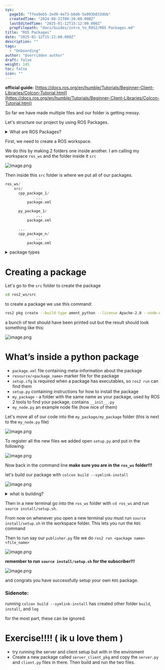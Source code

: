 ```yaml
---
sys:
  pageId: "7fea9eb5-2ed9-4e73-b6d6-5e093b833dbb"
  createdTime: "2024-08-21T00:28:00.000Z"
  lastEditedTime: "2025-01-12T15:12:00.000Z"
  propFilepath: "docs/Guides/intro_to_ROS2/ROS Packages.md"
title: "ROS Packages"
date: "2025-01-12T15:12:00.000Z"
description: ""
tags:
  - "Onboarding"
author: "Overridden author"
draft: false
weight: 145
toc: false
icon: ""
---
```


**official guide:** [https://docs.ros.org/en/humble/Tutorials/Beginner-Client-Libraries/Colcon-Tutorial.html](https://docs.ros.org/en/humble/Tutorials/Beginner-Client-Libraries/Colcon-Tutorial.html)

So far we have made multiple files and our folder is getting messy.

Let's structure our project by using ROS Packages.

<details>

<summary>What are ROS Packages?</summary>

ROS Packages are, as the name implies, packages of code that are highly sharable between ROS developers.

They consist of a folder, `package.xml` file, and source code

```python
      cpp_package_1/
		      ... imagine much code files here ..
          package.xml
```

</details>

First, we need to create a ROS workspace.

We do this by making 2 folders one inside another. I am calling my workspace `ros_ws` and the folder inside it `src`

![image.png](https://prod-files-secure.s3.us-west-2.amazonaws.com/d518164a-d88e-44d1-a4ee-3adb3bd8bce0/70706947-fd18-4537-a67b-e12946812d31/image.png?X-Amz-Algorithm=AWS4-HMAC-SHA256&X-Amz-Content-Sha256=UNSIGNED-PAYLOAD&X-Amz-Credential=ASIAZI2LB466VAVYU3CV%2F20250319%2Fus-west-2%2Fs3%2Faws4_request&X-Amz-Date=20250319T170807Z&X-Amz-Expires=3600&X-Amz-Security-Token=IQoJb3JpZ2luX2VjEB8aCXVzLXdlc3QtMiJIMEYCIQCCwKExuhJHdtL53R%2FSfXi%2FQi%2FTYEZ5e34%2B76DOfBj1ZgIhAI4iRNmY1j4eFA%2F3FrzY7cbeKQFf63G%2Ba%2Fl69%2Fc2INihKv8DCHgQABoMNjM3NDIzMTgzODA1IgxDENSs4SOXXbH3yj8q3AND%2FYUtmEHf%2BBr%2FWrxW4pPRo51i3BCfyFqkQE4asjuyM%2FAcYMVTXpKoAUrYjL701%2FHEWUroJN5or1eWNDRVN%2B3LnVUAeQYl%2FJpka98Ayf3qPXX59iRzdm61zDf3umWFGaU8J5ZJxhk3nXQtGDBe1J0OO99mK2WaADg%2BZ8vaAuakhvQpXb4a1K01mUHkQFpOuz7pOM77Xz8JaxObKLgJss%2FSnvKG9hxcke6oA4%2BnGvE2LwVR4uLaveUYLo71kx4Xg3ln%2Bh7ardCyjcTc4VjM3kr0a8%2BbK%2BNmM8d4wlzRjjwGsypIzkdCh2VU47YIovsCUEUFPxjF8ysqcsOK3thZo8Hen7Xy%2BC4Se0%2FnItFgv6Nck%2BEH%2B3%2Br66Haqj28ZDrdPt8cVo%2BLqLIINLOQ4Zq1rEh5CsxWs2td%2BWG9cJOT%2FuoLw0HWdQNKF99KbCZpegkBLmBiwTFwbIST2U2PdVUpyFdCZ6oWXGmz0ZqouOBBJajWQGll0fAmYKLVoozTLnM89NG%2FvH5zNPq1ok%2BqbiGVu0U3cvF6qOW7djBWTjfcBZS2DybOpIDL5OAfhvlu%2FsovZoSexdFRonpLULm50imZ%2FmV8zc5ckIp%2F46%2Fl1ThQpcakGw0Ps79GVRsggXfq9zCTvOu%2BBjqkAcND%2BzTtPrEP6PJRWpLL5bYm%2Bh3UOUDflvSt8FdooqTdCFYuhNg0OPf0%2BJfbC0%2FzMHHtZKIFb3eoBJEWzzTRZSxNjrppR3Eo74cg64V4xs1iDftYTwftXG28tz2Sw6rBjeDmmawxq%2BQttU099%2BR%2FmmG97W8FwoWIdLazCkNAF%2FogQkcX0fQ0LN0uxRsjEUevOgcp5TfJunuYitT2d%2FWFatBVnD4p&X-Amz-Signature=ebb058fcfa5bfe835975bec42a15ec791358bbd192e9bd7311c3fa79d5d5d024&X-Amz-SignedHeaders=host&x-id=GetObject)

Then inside this `src` folder is where we put all of our packages.

```python
ros_ws/
    src/
      cpp_package_1/
		      ...
          package.xml

      py_package_1/
		      ...
          package.xml

      ...
      cpp_package_n/
		      ...
          package.xml

```

<details>

<summary>package types</summary>

packages can be either `C++` or python.

the intern file structure is different for each but for this guide we will stick to creating python packages

</details>

# Creating a package

Let's go to the `src` folder to create the package

```bash
cd ros2_ws/src
```

to create a package we use this command:

```bash
ros2 pkg create --build-type ament_python --license Apache-2.0 --node-name my_node my_package
```

a bunch of text should have been printed out but the result should look something like this:

![image.png](https://prod-files-secure.s3.us-west-2.amazonaws.com/d518164a-d88e-44d1-a4ee-3adb3bd8bce0/e6cf1e3f-8512-4a3e-b131-079f800bf3e8/image.png?X-Amz-Algorithm=AWS4-HMAC-SHA256&X-Amz-Content-Sha256=UNSIGNED-PAYLOAD&X-Amz-Credential=ASIAZI2LB466VAVYU3CV%2F20250319%2Fus-west-2%2Fs3%2Faws4_request&X-Amz-Date=20250319T170807Z&X-Amz-Expires=3600&X-Amz-Security-Token=IQoJb3JpZ2luX2VjEB8aCXVzLXdlc3QtMiJIMEYCIQCCwKExuhJHdtL53R%2FSfXi%2FQi%2FTYEZ5e34%2B76DOfBj1ZgIhAI4iRNmY1j4eFA%2F3FrzY7cbeKQFf63G%2Ba%2Fl69%2Fc2INihKv8DCHgQABoMNjM3NDIzMTgzODA1IgxDENSs4SOXXbH3yj8q3AND%2FYUtmEHf%2BBr%2FWrxW4pPRo51i3BCfyFqkQE4asjuyM%2FAcYMVTXpKoAUrYjL701%2FHEWUroJN5or1eWNDRVN%2B3LnVUAeQYl%2FJpka98Ayf3qPXX59iRzdm61zDf3umWFGaU8J5ZJxhk3nXQtGDBe1J0OO99mK2WaADg%2BZ8vaAuakhvQpXb4a1K01mUHkQFpOuz7pOM77Xz8JaxObKLgJss%2FSnvKG9hxcke6oA4%2BnGvE2LwVR4uLaveUYLo71kx4Xg3ln%2Bh7ardCyjcTc4VjM3kr0a8%2BbK%2BNmM8d4wlzRjjwGsypIzkdCh2VU47YIovsCUEUFPxjF8ysqcsOK3thZo8Hen7Xy%2BC4Se0%2FnItFgv6Nck%2BEH%2B3%2Br66Haqj28ZDrdPt8cVo%2BLqLIINLOQ4Zq1rEh5CsxWs2td%2BWG9cJOT%2FuoLw0HWdQNKF99KbCZpegkBLmBiwTFwbIST2U2PdVUpyFdCZ6oWXGmz0ZqouOBBJajWQGll0fAmYKLVoozTLnM89NG%2FvH5zNPq1ok%2BqbiGVu0U3cvF6qOW7djBWTjfcBZS2DybOpIDL5OAfhvlu%2FsovZoSexdFRonpLULm50imZ%2FmV8zc5ckIp%2F46%2Fl1ThQpcakGw0Ps79GVRsggXfq9zCTvOu%2BBjqkAcND%2BzTtPrEP6PJRWpLL5bYm%2Bh3UOUDflvSt8FdooqTdCFYuhNg0OPf0%2BJfbC0%2FzMHHtZKIFb3eoBJEWzzTRZSxNjrppR3Eo74cg64V4xs1iDftYTwftXG28tz2Sw6rBjeDmmawxq%2BQttU099%2BR%2FmmG97W8FwoWIdLazCkNAF%2FogQkcX0fQ0LN0uxRsjEUevOgcp5TfJunuYitT2d%2FWFatBVnD4p&X-Amz-Signature=fb5bd8e15201b11621b3bc063754672245ec2c611c902579eff469c28ae7f7da&X-Amz-SignedHeaders=host&x-id=GetObject)

# What’s inside a python package

- `package.xml` file containing meta-information about the package
- `resource/<package_name>` marker file for the package
- `setup.cfg` is required when a package has executables, so `ros2 run` can find them
- `setup.py` containing instructions for how to install the package
- `my_package` - a folder with the same name as your package, used by ROS 2 tools to find your package, contains `__init__.py`
- `my_node.py` an example node file (how nice of them)

Let's move all of our code into the `my_package/my_package` folder (this is next to the `my_node.py` file)

![image.png](https://prod-files-secure.s3.us-west-2.amazonaws.com/d518164a-d88e-44d1-a4ee-3adb3bd8bce0/9ce58f11-0da9-4d3e-b86d-506a9685d378/image.png?X-Amz-Algorithm=AWS4-HMAC-SHA256&X-Amz-Content-Sha256=UNSIGNED-PAYLOAD&X-Amz-Credential=ASIAZI2LB466VAVYU3CV%2F20250319%2Fus-west-2%2Fs3%2Faws4_request&X-Amz-Date=20250319T170807Z&X-Amz-Expires=3600&X-Amz-Security-Token=IQoJb3JpZ2luX2VjEB8aCXVzLXdlc3QtMiJIMEYCIQCCwKExuhJHdtL53R%2FSfXi%2FQi%2FTYEZ5e34%2B76DOfBj1ZgIhAI4iRNmY1j4eFA%2F3FrzY7cbeKQFf63G%2Ba%2Fl69%2Fc2INihKv8DCHgQABoMNjM3NDIzMTgzODA1IgxDENSs4SOXXbH3yj8q3AND%2FYUtmEHf%2BBr%2FWrxW4pPRo51i3BCfyFqkQE4asjuyM%2FAcYMVTXpKoAUrYjL701%2FHEWUroJN5or1eWNDRVN%2B3LnVUAeQYl%2FJpka98Ayf3qPXX59iRzdm61zDf3umWFGaU8J5ZJxhk3nXQtGDBe1J0OO99mK2WaADg%2BZ8vaAuakhvQpXb4a1K01mUHkQFpOuz7pOM77Xz8JaxObKLgJss%2FSnvKG9hxcke6oA4%2BnGvE2LwVR4uLaveUYLo71kx4Xg3ln%2Bh7ardCyjcTc4VjM3kr0a8%2BbK%2BNmM8d4wlzRjjwGsypIzkdCh2VU47YIovsCUEUFPxjF8ysqcsOK3thZo8Hen7Xy%2BC4Se0%2FnItFgv6Nck%2BEH%2B3%2Br66Haqj28ZDrdPt8cVo%2BLqLIINLOQ4Zq1rEh5CsxWs2td%2BWG9cJOT%2FuoLw0HWdQNKF99KbCZpegkBLmBiwTFwbIST2U2PdVUpyFdCZ6oWXGmz0ZqouOBBJajWQGll0fAmYKLVoozTLnM89NG%2FvH5zNPq1ok%2BqbiGVu0U3cvF6qOW7djBWTjfcBZS2DybOpIDL5OAfhvlu%2FsovZoSexdFRonpLULm50imZ%2FmV8zc5ckIp%2F46%2Fl1ThQpcakGw0Ps79GVRsggXfq9zCTvOu%2BBjqkAcND%2BzTtPrEP6PJRWpLL5bYm%2Bh3UOUDflvSt8FdooqTdCFYuhNg0OPf0%2BJfbC0%2FzMHHtZKIFb3eoBJEWzzTRZSxNjrppR3Eo74cg64V4xs1iDftYTwftXG28tz2Sw6rBjeDmmawxq%2BQttU099%2BR%2FmmG97W8FwoWIdLazCkNAF%2FogQkcX0fQ0LN0uxRsjEUevOgcp5TfJunuYitT2d%2FWFatBVnD4p&X-Amz-Signature=09af330a4dea4ff9a7ff8a039be16d13f6d20b414e8995398b8c0cfdafc3a130&X-Amz-SignedHeaders=host&x-id=GetObject)

To register all the new files we added open `setup.py` and put in the following:

![image.png](https://prod-files-secure.s3.us-west-2.amazonaws.com/d518164a-d88e-44d1-a4ee-3adb3bd8bce0/1cd7c262-4cae-4496-9d75-c178537d24a2/image.png?X-Amz-Algorithm=AWS4-HMAC-SHA256&X-Amz-Content-Sha256=UNSIGNED-PAYLOAD&X-Amz-Credential=ASIAZI2LB466VAVYU3CV%2F20250319%2Fus-west-2%2Fs3%2Faws4_request&X-Amz-Date=20250319T170807Z&X-Amz-Expires=3600&X-Amz-Security-Token=IQoJb3JpZ2luX2VjEB8aCXVzLXdlc3QtMiJIMEYCIQCCwKExuhJHdtL53R%2FSfXi%2FQi%2FTYEZ5e34%2B76DOfBj1ZgIhAI4iRNmY1j4eFA%2F3FrzY7cbeKQFf63G%2Ba%2Fl69%2Fc2INihKv8DCHgQABoMNjM3NDIzMTgzODA1IgxDENSs4SOXXbH3yj8q3AND%2FYUtmEHf%2BBr%2FWrxW4pPRo51i3BCfyFqkQE4asjuyM%2FAcYMVTXpKoAUrYjL701%2FHEWUroJN5or1eWNDRVN%2B3LnVUAeQYl%2FJpka98Ayf3qPXX59iRzdm61zDf3umWFGaU8J5ZJxhk3nXQtGDBe1J0OO99mK2WaADg%2BZ8vaAuakhvQpXb4a1K01mUHkQFpOuz7pOM77Xz8JaxObKLgJss%2FSnvKG9hxcke6oA4%2BnGvE2LwVR4uLaveUYLo71kx4Xg3ln%2Bh7ardCyjcTc4VjM3kr0a8%2BbK%2BNmM8d4wlzRjjwGsypIzkdCh2VU47YIovsCUEUFPxjF8ysqcsOK3thZo8Hen7Xy%2BC4Se0%2FnItFgv6Nck%2BEH%2B3%2Br66Haqj28ZDrdPt8cVo%2BLqLIINLOQ4Zq1rEh5CsxWs2td%2BWG9cJOT%2FuoLw0HWdQNKF99KbCZpegkBLmBiwTFwbIST2U2PdVUpyFdCZ6oWXGmz0ZqouOBBJajWQGll0fAmYKLVoozTLnM89NG%2FvH5zNPq1ok%2BqbiGVu0U3cvF6qOW7djBWTjfcBZS2DybOpIDL5OAfhvlu%2FsovZoSexdFRonpLULm50imZ%2FmV8zc5ckIp%2F46%2Fl1ThQpcakGw0Ps79GVRsggXfq9zCTvOu%2BBjqkAcND%2BzTtPrEP6PJRWpLL5bYm%2Bh3UOUDflvSt8FdooqTdCFYuhNg0OPf0%2BJfbC0%2FzMHHtZKIFb3eoBJEWzzTRZSxNjrppR3Eo74cg64V4xs1iDftYTwftXG28tz2Sw6rBjeDmmawxq%2BQttU099%2BR%2FmmG97W8FwoWIdLazCkNAF%2FogQkcX0fQ0LN0uxRsjEUevOgcp5TfJunuYitT2d%2FWFatBVnD4p&X-Amz-Signature=3a0d5b72b1935c8449def9c8a3404c4090af2d4a6f49a7201ce98359845e604f&X-Amz-SignedHeaders=host&x-id=GetObject)

Now back in the command line **make sure you are in the** **`ros_ws`** **folder!!!**

let's build our package with `colcon build --symlink-install`

![image.png](https://prod-files-secure.s3.us-west-2.amazonaws.com/d518164a-d88e-44d1-a4ee-3adb3bd8bce0/2f2a0d27-b173-48fd-b189-5f5c0ce65619/image.png?X-Amz-Algorithm=AWS4-HMAC-SHA256&X-Amz-Content-Sha256=UNSIGNED-PAYLOAD&X-Amz-Credential=ASIAZI2LB466VAVYU3CV%2F20250319%2Fus-west-2%2Fs3%2Faws4_request&X-Amz-Date=20250319T170807Z&X-Amz-Expires=3600&X-Amz-Security-Token=IQoJb3JpZ2luX2VjEB8aCXVzLXdlc3QtMiJIMEYCIQCCwKExuhJHdtL53R%2FSfXi%2FQi%2FTYEZ5e34%2B76DOfBj1ZgIhAI4iRNmY1j4eFA%2F3FrzY7cbeKQFf63G%2Ba%2Fl69%2Fc2INihKv8DCHgQABoMNjM3NDIzMTgzODA1IgxDENSs4SOXXbH3yj8q3AND%2FYUtmEHf%2BBr%2FWrxW4pPRo51i3BCfyFqkQE4asjuyM%2FAcYMVTXpKoAUrYjL701%2FHEWUroJN5or1eWNDRVN%2B3LnVUAeQYl%2FJpka98Ayf3qPXX59iRzdm61zDf3umWFGaU8J5ZJxhk3nXQtGDBe1J0OO99mK2WaADg%2BZ8vaAuakhvQpXb4a1K01mUHkQFpOuz7pOM77Xz8JaxObKLgJss%2FSnvKG9hxcke6oA4%2BnGvE2LwVR4uLaveUYLo71kx4Xg3ln%2Bh7ardCyjcTc4VjM3kr0a8%2BbK%2BNmM8d4wlzRjjwGsypIzkdCh2VU47YIovsCUEUFPxjF8ysqcsOK3thZo8Hen7Xy%2BC4Se0%2FnItFgv6Nck%2BEH%2B3%2Br66Haqj28ZDrdPt8cVo%2BLqLIINLOQ4Zq1rEh5CsxWs2td%2BWG9cJOT%2FuoLw0HWdQNKF99KbCZpegkBLmBiwTFwbIST2U2PdVUpyFdCZ6oWXGmz0ZqouOBBJajWQGll0fAmYKLVoozTLnM89NG%2FvH5zNPq1ok%2BqbiGVu0U3cvF6qOW7djBWTjfcBZS2DybOpIDL5OAfhvlu%2FsovZoSexdFRonpLULm50imZ%2FmV8zc5ckIp%2F46%2Fl1ThQpcakGw0Ps79GVRsggXfq9zCTvOu%2BBjqkAcND%2BzTtPrEP6PJRWpLL5bYm%2Bh3UOUDflvSt8FdooqTdCFYuhNg0OPf0%2BJfbC0%2FzMHHtZKIFb3eoBJEWzzTRZSxNjrppR3Eo74cg64V4xs1iDftYTwftXG28tz2Sw6rBjeDmmawxq%2BQttU099%2BR%2FmmG97W8FwoWIdLazCkNAF%2FogQkcX0fQ0LN0uxRsjEUevOgcp5TfJunuYitT2d%2FWFatBVnD4p&X-Amz-Signature=d561822067da052c14c28926373e484a57a7f0461ca4087d68c6ab1684ff2830&X-Amz-SignedHeaders=host&x-id=GetObject)

<details>

<summary>what is building?</summary>

if you are a CS major at Rose-Hulman you will learn the answer to this in CSSE132

but TLDR; is it combines all the code files into one program that can be run easily 

</details>

Then in a new terminal go into the `ros_ws` folder with `cd ros_ws` and run `source install/setup.sh`. 

From now on whenever you open a new terminal you must run `source install/setup.sh` in the workspace folder. This lets you run the `ROS` command

Then to run say our `publisher.py` file we do `ros2 run <package name> <file_name>`

![image.png](https://prod-files-secure.s3.us-west-2.amazonaws.com/d518164a-d88e-44d1-a4ee-3adb3bd8bce0/4f4b1219-3a44-4632-aa0a-ce3471699f59/image.png?X-Amz-Algorithm=AWS4-HMAC-SHA256&X-Amz-Content-Sha256=UNSIGNED-PAYLOAD&X-Amz-Credential=ASIAZI2LB466VAVYU3CV%2F20250319%2Fus-west-2%2Fs3%2Faws4_request&X-Amz-Date=20250319T170808Z&X-Amz-Expires=3600&X-Amz-Security-Token=IQoJb3JpZ2luX2VjEB8aCXVzLXdlc3QtMiJIMEYCIQCCwKExuhJHdtL53R%2FSfXi%2FQi%2FTYEZ5e34%2B76DOfBj1ZgIhAI4iRNmY1j4eFA%2F3FrzY7cbeKQFf63G%2Ba%2Fl69%2Fc2INihKv8DCHgQABoMNjM3NDIzMTgzODA1IgxDENSs4SOXXbH3yj8q3AND%2FYUtmEHf%2BBr%2FWrxW4pPRo51i3BCfyFqkQE4asjuyM%2FAcYMVTXpKoAUrYjL701%2FHEWUroJN5or1eWNDRVN%2B3LnVUAeQYl%2FJpka98Ayf3qPXX59iRzdm61zDf3umWFGaU8J5ZJxhk3nXQtGDBe1J0OO99mK2WaADg%2BZ8vaAuakhvQpXb4a1K01mUHkQFpOuz7pOM77Xz8JaxObKLgJss%2FSnvKG9hxcke6oA4%2BnGvE2LwVR4uLaveUYLo71kx4Xg3ln%2Bh7ardCyjcTc4VjM3kr0a8%2BbK%2BNmM8d4wlzRjjwGsypIzkdCh2VU47YIovsCUEUFPxjF8ysqcsOK3thZo8Hen7Xy%2BC4Se0%2FnItFgv6Nck%2BEH%2B3%2Br66Haqj28ZDrdPt8cVo%2BLqLIINLOQ4Zq1rEh5CsxWs2td%2BWG9cJOT%2FuoLw0HWdQNKF99KbCZpegkBLmBiwTFwbIST2U2PdVUpyFdCZ6oWXGmz0ZqouOBBJajWQGll0fAmYKLVoozTLnM89NG%2FvH5zNPq1ok%2BqbiGVu0U3cvF6qOW7djBWTjfcBZS2DybOpIDL5OAfhvlu%2FsovZoSexdFRonpLULm50imZ%2FmV8zc5ckIp%2F46%2Fl1ThQpcakGw0Ps79GVRsggXfq9zCTvOu%2BBjqkAcND%2BzTtPrEP6PJRWpLL5bYm%2Bh3UOUDflvSt8FdooqTdCFYuhNg0OPf0%2BJfbC0%2FzMHHtZKIFb3eoBJEWzzTRZSxNjrppR3Eo74cg64V4xs1iDftYTwftXG28tz2Sw6rBjeDmmawxq%2BQttU099%2BR%2FmmG97W8FwoWIdLazCkNAF%2FogQkcX0fQ0LN0uxRsjEUevOgcp5TfJunuYitT2d%2FWFatBVnD4p&X-Amz-Signature=d961a4aba0ebfb6628adeee368cc36dcf84087a76f462183ed8eae8cec8482da&X-Amz-SignedHeaders=host&x-id=GetObject)

**remember to run** **`source install/setup.sh`** **for the subscriber!!!**

![image.png](https://prod-files-secure.s3.us-west-2.amazonaws.com/d518164a-d88e-44d1-a4ee-3adb3bd8bce0/02121119-dad4-49ec-8356-c956108b4243/image.png?X-Amz-Algorithm=AWS4-HMAC-SHA256&X-Amz-Content-Sha256=UNSIGNED-PAYLOAD&X-Amz-Credential=ASIAZI2LB466VAVYU3CV%2F20250319%2Fus-west-2%2Fs3%2Faws4_request&X-Amz-Date=20250319T170808Z&X-Amz-Expires=3600&X-Amz-Security-Token=IQoJb3JpZ2luX2VjEB8aCXVzLXdlc3QtMiJIMEYCIQCCwKExuhJHdtL53R%2FSfXi%2FQi%2FTYEZ5e34%2B76DOfBj1ZgIhAI4iRNmY1j4eFA%2F3FrzY7cbeKQFf63G%2Ba%2Fl69%2Fc2INihKv8DCHgQABoMNjM3NDIzMTgzODA1IgxDENSs4SOXXbH3yj8q3AND%2FYUtmEHf%2BBr%2FWrxW4pPRo51i3BCfyFqkQE4asjuyM%2FAcYMVTXpKoAUrYjL701%2FHEWUroJN5or1eWNDRVN%2B3LnVUAeQYl%2FJpka98Ayf3qPXX59iRzdm61zDf3umWFGaU8J5ZJxhk3nXQtGDBe1J0OO99mK2WaADg%2BZ8vaAuakhvQpXb4a1K01mUHkQFpOuz7pOM77Xz8JaxObKLgJss%2FSnvKG9hxcke6oA4%2BnGvE2LwVR4uLaveUYLo71kx4Xg3ln%2Bh7ardCyjcTc4VjM3kr0a8%2BbK%2BNmM8d4wlzRjjwGsypIzkdCh2VU47YIovsCUEUFPxjF8ysqcsOK3thZo8Hen7Xy%2BC4Se0%2FnItFgv6Nck%2BEH%2B3%2Br66Haqj28ZDrdPt8cVo%2BLqLIINLOQ4Zq1rEh5CsxWs2td%2BWG9cJOT%2FuoLw0HWdQNKF99KbCZpegkBLmBiwTFwbIST2U2PdVUpyFdCZ6oWXGmz0ZqouOBBJajWQGll0fAmYKLVoozTLnM89NG%2FvH5zNPq1ok%2BqbiGVu0U3cvF6qOW7djBWTjfcBZS2DybOpIDL5OAfhvlu%2FsovZoSexdFRonpLULm50imZ%2FmV8zc5ckIp%2F46%2Fl1ThQpcakGw0Ps79GVRsggXfq9zCTvOu%2BBjqkAcND%2BzTtPrEP6PJRWpLL5bYm%2Bh3UOUDflvSt8FdooqTdCFYuhNg0OPf0%2BJfbC0%2FzMHHtZKIFb3eoBJEWzzTRZSxNjrppR3Eo74cg64V4xs1iDftYTwftXG28tz2Sw6rBjeDmmawxq%2BQttU099%2BR%2FmmG97W8FwoWIdLazCkNAF%2FogQkcX0fQ0LN0uxRsjEUevOgcp5TfJunuYitT2d%2FWFatBVnD4p&X-Amz-Signature=bd0e571126f5e685d648e12ac986d6c2ebe4f7d8ad773008c7cdbc92d022b73e&X-Amz-SignedHeaders=host&x-id=GetObject)

and congrats you have successfully setup your own `ROS` package.

### Sidenote:

running `colcon build --symlink-install` has created other folder `build`, `install`, and `log`

for the most part, these can be ignored.

# Exercise!!!! ( ik u love them )

- try running the server and client setup but with in the enviroment
- Create a new package called `server_client_pkg` and copy the `server.py` and `client.py` files in there. Then build and run the two files.
